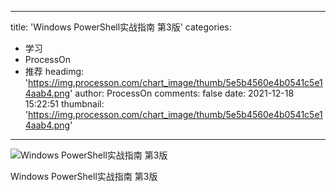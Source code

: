 
---
title: 'Windows PowerShell实战指南 第3版'
categories: 
 - 学习
 - ProcessOn
 - 推荐
headimg: 'https://img.processon.com/chart_image/thumb/5e5b4560e4b0541c5e14aab4.png'
author: ProcessOn
comments: false
date: 2021-12-18 15:22:51
thumbnail: 'https://img.processon.com/chart_image/thumb/5e5b4560e4b0541c5e14aab4.png'
---

<div>   
<img class="thumb" alt="Windows PowerShell实战指南 第3版" src="https://img.processon.com/chart_image/thumb/5e5b4560e4b0541c5e14aab4.png" referrerpolicy="no-referrer">
<p>Windows PowerShell实战指南 第3版</p>  
</div>
            